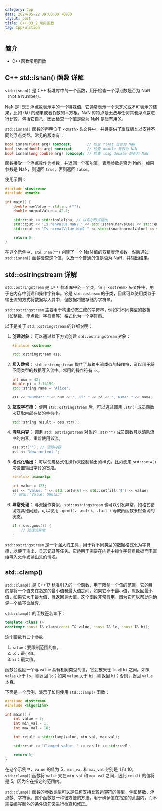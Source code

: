 ```yaml
---
category: Cpp
date: 2024-05-22 09:00:00 +0800
layout: post
title: C++_03_2_常用函数
tag: CppFunction
---
```

## 简介

+ C++函数常用函数

## C++ std::isnan() 函数 详解

`std::isnan()` 是 C++ 标准库中的一个函数，用于检查一个浮点数是否为 NaN（Not a Number）。

NaN 是 IEEE 浮点数表示中的一个特殊值，它通常表示一个未定义或不可表示的结果，比如 0/0 的结果或者负数的平方根。NaN 的特点是无法与任何其他浮点数进行比较，包括它自己，因此检查一个值是否为 NaN 是很有用的。

`std::isnan()` 函数的声明位于 `<cmath>` 头文件中，并且提供了重载版本以支持不同的浮点类型。常见的版本有：

```cpp
bool isnan(float arg) noexcept;       // 检查 float 是否为 NaN
bool isnan(double arg) noexcept;      // 检查 double 是否为 NaN
bool isnan(long double arg) noexcept; // 检查 long double 是否为 NaN
```

函数接受一个浮点数作为参数，并返回一个布尔值，表示参数是否为 NaN。如果参数是 NaN，则返回 `true`，否则返回 `false`。

使用示例：

```cpp
#include <iostream>
#include <cmath>

int main() {
    double nanValue = std::nan("");
    double normalValue = 42.0;

    std::cout << std::boolalpha; // 以布尔形式输出
    std::cout << "Is nanValue NaN? " << std::isnan(nanValue) << std::endl;
    std::cout << "Is normalValue NaN? " << std::isnan(normalValue) << std::endl;

    return 0;
}
```

在这个示例中，`std::nan("")` 创建了一个 NaN 值的双精度浮点数。然后通过 `std::isnan()` 函数检查这个值，以及一个普通的值是否为 NaN，并输出结果。

## std::ostringstream 详解

`std::ostringstream` 是 C++ 标准库中的一个类，位于 `<sstream>` 头文件中，用于在内存中创建和操作字符串。它是 `std::ostream` 的子类，因此可以使用类似于输出流的方式将数据写入其中，但数据将被存储为字符串。

`std::ostringstream` 主要用于构建动态生成的字符串，例如将不同类型的数据（如整数、浮点数、字符串等）格式化为一个字符串。

以下是关于 `std::ostringstream` 的详细说明：

1. **创建对象：** 可以通过以下方式创建 `std::ostringstream` 对象：

   ```cpp
   #include <sstream>

   std::ostringstream oss;
   ```

2. **写入数据：** `std::ostringstream` 提供了与输出流类似的操作符，可以用于将不同类型的数据写入流中。常用的操作符有 `<<`。

   ```cpp
   int num = 42;
   double pi = 3.14159;
   std::string name = "Alice";

   oss << "Number: " << num << ", Pi: " << pi << ", Name: " << name;
   ```

3. **获取字符串：** 使用 `std::ostringstream` 后，可以通过调用 `.str()` 成员函数来获取内部存储的字符串。

   ```cpp
   std::string result = oss.str();
   ```

4. **清除内容：** 调用 `std::ostringstream` 对象的 `.str("")` 成员函数可以清除流中的内容，重新使用该流。

   ```cpp
   oss.str(""); // 清除内容
   oss << "New content.";
   ```

5. **格式化输出：** 可以使用格式化操作来控制输出的样式。比如使用 `std::setw()` 来设置输出字段的宽度。

   ```cpp
   #include <iomanip>

   int value = 123;
   oss << "Value: " << std::setw(6) << std::setfill('0') << value;
   // 输出："Value: 000123"
   ```

6. **异常处理：** 与流操作类似，`std::ostringstream` 也可以引发异常，如格式错误或其他问题。可以使用 `.good()`、`.eof()`、`.fail()` 等成员函数来检查流的状态。

   ```cpp
   if (!oss.good()) {
       // 处理流异常
   }
   ```

`std::ostringstream` 是一个强大的工具，用于将不同类型的数据格式化为字符串，以便于输出、日志记录等任务。它适用于需要在内存中操作字符串数据而不直接写入文件或输出流的情况。

## std::clamp()

`std::clamp()` 是 C++17 标准引入的一个函数，用于限制一个值的范围。它的目的是将一个值夹在指定的最小值和最大值之间，如果它小于最小值，就返回最小值，如果它大于最大值，就返回最大值。这个函数非常有用，因为它可以帮助你确保一个值不会越界。

`std::clamp()` 的函数签名如下：

```cpp
template <class T>
constexpr const T& clamp(const T& value, const T& lo, const T& hi);
```

这个函数有三个参数：

1. `value`：要限制范围的值。
2. `lo`：最小值。
3. `hi`：最大值。

函数会返回一个与 `value` 具有相同类型的值，它会被夹在 `lo` 和 `hi` 之间。如果 `value` 小于 `lo`，则返回 `lo`；如果 `value` 大于 `hi`，则返回 `hi`；否则，返回 `value` 本身。

下面是一个示例，演示了如何使用 `std::clamp()` 函数：

```cpp
#include <iostream>
#include <algorithm>

int main() {
    int value = 5;
    int min_val = 1;
    int max_val = 10;
    
    int result = std::clamp(value, min_val, max_val);
    
    std::cout << "Clamped value: " << result << std::endl;
    
    return 0;
}
```

在这个示例中，`value` 的值为 5，`min_val` 和 `max_val` 分别是 1 和 10。`std::clamp()` 函数将 `value` 夹在 `min_val` 和 `max_val` 之间，因此 `result` 的值将是 5，因为它在指定的范围内。

`std::clamp()` 函数的参数类型可以是任何支持比较运算符的类型，例如整数、浮点数、字符等。这个函数是一种很方便的方法，用于确保值在指定的范围内，而不需要编写额外的条件语句来进行检查和修正。
